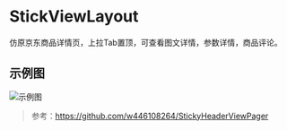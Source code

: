 # StickViewLayout
仿原京东商品详情页，上拉Tab置顶，可查看图文详情，参数详情，商品评论。

## 示例图
![示例图](https://github.com/youlookwhat/StickViewLayout/blob/master/sample.gif?raw=true)

> 参考：https://github.com/w446108264/StickyHeaderViewPager